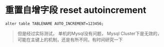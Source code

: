 # 重置自增字段 reset autoincrement
```
alter table TABLENAME AUTO_INCREMENT=123456;
```
>但是经过实际测试， 单机的Mysql没有问题， Mysql Cluster下是无效的，可能在主键上的机制，还是有所不同，有时间研究一下